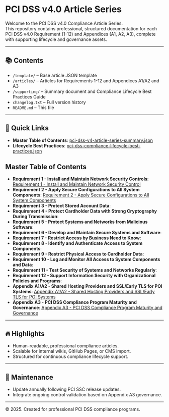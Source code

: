 # PCI DSS v4.0 Article Series

Welcome to the PCI DSS v4.0 Compliance Article Series.  
This repository contains professional, structured documentation for each PCI DSS v4.0 Requirement (1-12) and Appendices (A1, A2, A3), complete with supporting lifecycle and governance assets.

---

## 📚 Contents

- `/template/` – Base article JSON template
- `/articles/` – Articles for Requirements 1-12 and Appendices A1/A2 and A3
- `/supporting/` – Summary document and Compliance Lifecycle Best Practices Guide
- `changelog.txt` – Full version history
- `README.md` – This file

---

## 🚀 Quick Links

- **Master Table of Contents**: [pci-dss-v4-article-series-summary.json](./supporting/pci-dss-v4-article-series-summary.json)
- **Lifecycle Best Practices**: [pci-dss-compliance-lifecycle-best-practices.json](./supporting/pci-dss-compliance-lifecycle-best-practices.json)

## Master Table of Contents

- **Requirement 1 - Install and Maintain Network Security Controls**: [Requirement 1 - Install and Maintain Network Security Control](./rendered-markdown/requirement-01-install-network-security-controls.md)
- **Requirement 2 - Apply Secure Configurations to All System Components**: [Requirement 2 - Apply Secure Configurations to All System Components](./rendered-markdown/requirement-02-apply-secure-configurations.md)
- **Requirement 3 - Protect Stored Account Data**: [](./rendered-markdown/)
- **Requirement 4 - Protect Cardholder Data with Strong Cryptography During Transmission**: [](./rendered-markdown/)
- **Requirement 5 - Protect Systems and Networks from Malicious Software**: [](./rendered-markdown/)
- **Requirement 6 - Develop and Maintain Secure Systems and Software**: [](./rendered-markdown/)
- **Requirement 7 - Restrict Access by Business Need to Know**: [](./rendered-markdown/)
- **Requirement 8 - Identify and Authenticate Access to System Components**: [](./rendered-markdown/)
- **Requirement 9 - Restrict Physical Access to Cardholder Data**: [](./rendered-markdown/)
- **Requirement 10 - Log and Monitor All Access to System Components and Data**: [](./rendered-markdown/)
- **Requirement 11 - Test Security of Systems and Networks Regularly**: [](./rendered-markdown/)
- **Requirement 12 - Support Information Security with Organizational Policies and Programs**: [](./rendered-markdown/)
- **Appendix A1/A2 - Shared Hosting Providers and SSL/Early TLS for POI Systems**: [Appendix A1/A2 - Shared Hosting Providers and SSL/Early TLS for POI Systems](./rendered-markdown/appendix-a1-a2-shared-hosting-ssl-early-tls.md)
- **Appendix A3 - PCI DSS Compliance Program Maturity and Governance**: [Appendix A3 - PCI DSS Compliance Program Maturity and Governance](./rendered-markdown/appendix-a3-compliance-program-maturity.md)

---

## 🔥 Highlights

- Human-readable, professional compliance articles.
- Scalable for internal wikis, GitHub Pages, or CMS import.
- Structured for continuous compliance lifecycle support.

---

## 📅 Maintenance

- Update annually following PCI SSC release updates.
- Integrate ongoing control validation based on Appendix A3 governance.

---

© 2025. Created for professional PCI DSS compliance programs.
